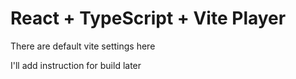 # React + TypeScript + Vite Player

There are default vite settings here

I'll add instruction for build later
